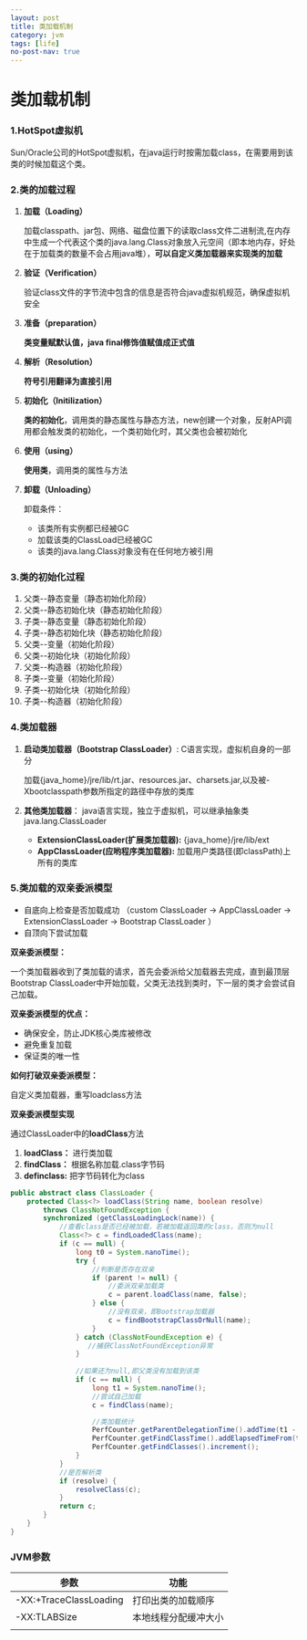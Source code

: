 ```yaml
---
layout: post
title: 类加载机制
category: jvm
tags: [life]
no-post-nav: true
---
```


# 类加载机制

### 1.HotSpot虚拟机

Sun/Oracle公司的HotSpot虚拟机，在java运行时按需加载class，在需要用到该类的时候加载这个类。



### 2.类的加载过程

1. **加载（Loading）**

   加载classpath、jar包、网络、磁盘位置下的读取class文件二进制流,在内存中生成一个代表这个类的java.lang.Class对象放入元空间（即本地内存，好处在于加载类的数量不会占用java堆），**可以自定义类加载器来实现类的加载**

2. **验证（Verification）**

   验证class文件的字节流中包含的信息是否符合java虚拟机规范，确保虚拟机安全

3. **准备（preparation）**

   **类变量赋默认值，java final修饰值赋值成正式值**

4. **解析（Resolution）**

   **符号引用翻译为直接引用**

5. **初始化（Initilization）**

   **类的初始化**，调用类的静态属性与静态方法，new创建一个对象，反射API调用都会触发类的初始化，一个类初始化时，其父类也会被初始化

6. **使用（using）**

   **使用类**，调用类的属性与方法

7. **卸载（Unloading）**

   卸载条件：

   - 该类所有实例都已经被GC
   - 加载该类的ClassLoad已经被GC
   - 该类的java.lang.Class对象没有在任何地方被引用



### 3.类的初始化过程

1. 父类--静态变量（静态初始化阶段）
2. 父类--静态初始化块（静态初始化阶段）
3. 子类--静态变量（静态初始化阶段）
4. 子类--静态初始化块（静态初始化阶段）
5. 父类--变量（初始化阶段）
6. 父类--初始化块（初始化阶段）
7. 父类--构造器（初始化阶段）
8. 子类--变量（初始化阶段）
9. 子类--初始化块（初始化阶段）
10. 子类--构造器（初始化阶段）



### 4.类加载器

1. **启动类加载器（Bootstrap ClassLoader）**:  C语言实现，虚拟机自身的一部分

   加载{java_home}/jre/lib/rt.jar、resources.jar、charsets.jar,以及被-Xbootclasspath参数所指定的路径中存放的类库

2. **其他类加载器**：  java语言实现，独立于虚拟机，可以继承抽象类java.lang.ClassLoader

   - **ExtensionClassLoader(扩展类加载器):** {java_home}/jre/lib/ext
   - **AppClassLoader(应哟程序类加载器):** 加载用户类路径(即classPath)上所有的类库



### 5.类加载的双亲委派模型

- 自底向上检查是否加载成功 （custom ClassLoader -> AppClassLoader -> ExtensionClassLoader -> Bootstrap ClassLoader ）
- 自顶向下尝试加载 

**双亲委派模型：**

​	一个类加载器收到了类加载的请求，首先会委派给父加载器去完成，直到最顶层Bootstrap ClassLoader中开始加载，父类无法找到类时，下一层的类才会尝试自己加载。

**双亲委派模型的优点：**

- 确保安全，防止JDK核心类库被修改
- 避免重复加载
- 保证类的唯一性

**如何打破双亲委派模型：**

自定义类加载器，重写loadclass方法



**双亲委派模型实现**

通过ClassLoader中的**loadClass**方法

1. **loadClass：** 进行类加载
2. **findClass：** 根据名称加载.class字节码
3. **definclass:**  把字节码转化为class

```java
public abstract class ClassLoader {
	protected Class<?> loadClass(String name, boolean resolve)
        throws ClassNotFoundException {
        synchronized (getClassLoadingLock(name)) {
            //查看class是否已经被加载，若被加载返回类的class，否则为null
            Class<?> c = findLoadedClass(name);
            if (c == null) {
                long t0 = System.nanoTime();
                try {
                    //判断是否存在双亲
                    if (parent != null) {
                        //委派双亲加载类
                        c = parent.loadClass(name, false);
                    } else {
                        //没有双亲，即Bootstrap加载器
                        c = findBootstrapClassOrNull(name);
                    }
                } catch (ClassNotFoundException e) {
                   //捕获ClassNotFoundException异常
                }
				
                //如果还为null,即父类没有加载到该类
                if (c == null) {
                    long t1 = System.nanoTime();
                    //尝试自己加载
                    c = findClass(name);

                    //类加载统计
                    PerfCounter.getParentDelegationTime().addTime(t1 - t0);
                    PerfCounter.getFindClassTime().addElapsedTimeFrom(t1);
                    PerfCounter.getFindClasses().increment();
                }
            }
            //是否解析类
            if (resolve) {
                resolveClass(c);
            }
            return c;
        }
    }
}
```



### JVM参数

| 参数                   | 功能                 |
| ---------------------- | -------------------- |
| -XX:+TraceClassLoading | 打印出类的加载顺序   |
| -XX:TLABSize           | 本地线程分配缓冲大小 |
|                        |                      |





